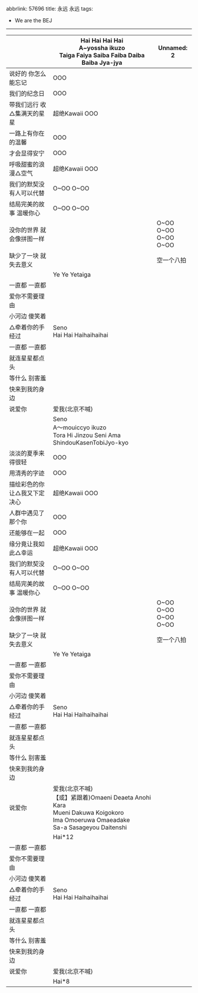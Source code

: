 abbrlink: 57696
title: 永远 永远
tags:
  - We are the BEJ
---
|      |Hai Hai Hai Hai<br>A~yossha ikuzo<br>Taiga Faiya Saiba Faiba Daiba Baiba Jya-jya|Unnamed: 2|
|--|--|--|
|说好的 你怎么能忘记|OOO|      |
|我们的纪念日|OOO|      |
|带我们远行 收△集满天的星星|超绝Kawaii OOO|      |
|一路上有你在的温馨|OOO|      |
|才会显得安宁|OOO|      |
|呼吸甜蜜的浪漫△空气|超绝Kawaii OOO|      |
|我们的默契没有人可以代替|O~OO O~OO|      |
|结局完美的故事 温暖你心|O~OO O~OO|      |
|没你的世界 就会像拼图一样|      |O~OO O~OO<br>O~OO O~OO|
|缺少了一块 就失去意义|      |空一个八拍|
|      |Ye Ye Yetaiga|      |
|一直都 一直都|      |      |
|爱你不需要理由|      |      |
|小河边 傻笑着|      |      |
|△牵着你的手经过|Seno<br>Hai Hai Haihaihaihai|      |
|一直都 一直都|      |      |
|就连星星都点头|      |      |
|等什么 别害羞|      |      |
|快来到我的身边|      |      |
|说爱你|爱我(北京不喊)|      |
|      |Seno<br>A～mouiccyo ikuzo<br>Tora Hi Jinzou Seni Ama ShindouKasenTobiJyo-kyo|      |
|淡淡的夏季来得很轻|OOO|      |
|用清秀的字迹|OOO|      |
|描绘彩色的你 让△我又下定决心|超绝Kawaii OOO|      |
|人群中遇见了那个你|OOO|      |
|还能够在一起|OOO|      |
|缘分竟让我如此△幸运|超绝Kawaii OOO|      |
|我们的默契没有人可以代替|O~OO O~OO|      |
|结局完美的故事 温暖你心|O~OO O~OO|      |
|没你的世界 就会像拼图一样|      |O~OO O~OO<br>O~OO O~OO|
|缺少了一块 就失去意义|      |空一个八拍|
|      |Ye Ye Yetaiga|      |
|一直都 一直都|      |      |
|爱你不需要理由|      |      |
|小河边 傻笑着|      |      |
|△牵着你的手经过|Seno<br>Hai Hai Haihaihaihai|      |
|一直都 一直都|      |      |
|就连星星都点头|      |      |
|等什么 别害羞|      |      |
|快来到我的身边|      |      |
|说爱你|爱我(北京不喊)<br>【或】紧跟着)Omaeni Deaeta Anohi Kara<br>Mueni Dakuwa Koigokoro<br>Ima Omoeruwa Omaeadake<br>Sa-a Sasageyou Daitenshi|      |
|      |Hai*12|      |
|一直都 一直都|      |      |
|爱你不需要理由|      |      |
|小河边 傻笑着|      |      |
|△牵着你的手经过|Seno<br>Hai Hai Haihaihaihai|      |
|一直都 一直都|      |      |
|就连星星都点头|      |      |
|等什么 别害羞|      |      |
|快来到我的身边|      |      |
|说爱你|爱我(北京不喊)|      |
|      |Hai*8|      |
